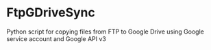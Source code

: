 # FtpGDriveSync
Python script for copying files from FTP to Google Drive using Google service account and Google API v3
